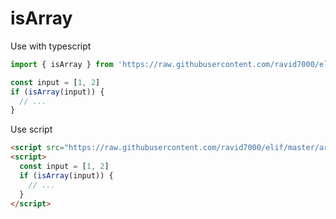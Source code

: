 # isArray

Use with typescript

```js
import { isArray } from 'https://raw.githubusercontent.com/ravid7000/elif/master/array/isArray/mod.ts'

const input = [1, 2]
if (isArray(input)) {
  // ...
}
```

Use script

```html
<script src="https://raw.githubusercontent.com/ravid7000/elif/master/array/isArray/script.js"></script>
<script>
  const input = [1, 2]
  if (isArray(input)) {
    // ...
  }
</script>
```
